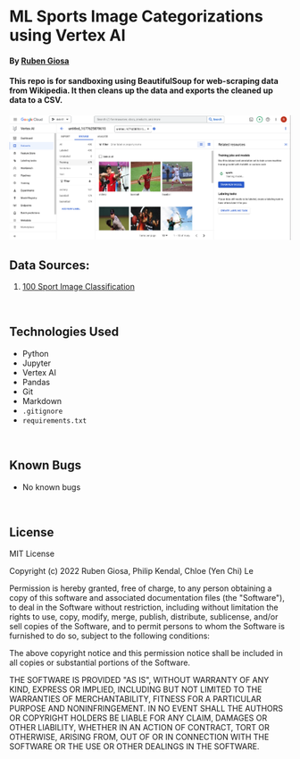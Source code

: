 # ML Sports Image Categorizations using Vertex AI

#### By [Ruben Giosa](https://www.linkedin.com/in/rubengiosa/)

#### This repo is for sandboxing using BeautifulSoup for web-scraping data from Wikipedia. It then cleans up the data and exports the cleaned up data to a CSV.

<img src="imgs/vertex_ai_import.png" alt="sample of work" width="750"/>

## Data Sources:
1. [100 Sport Image Classification](https://www.kaggle.com/datasets/gpiosenka/sports-classification?select=sports.csv)

<br>

## Technologies Used

* Python
* Jupyter
* Vertex AI
* Pandas
* Git
* Markdown
* `.gitignore`
* `requirements.txt`
  
</br>

## Known Bugs

* No known bugs

<br>

## License

MIT License

Copyright (c) 2022 Ruben Giosa, Philip Kendal, Chloe (Yen Chi) Le

Permission is hereby granted, free of charge, to any person obtaining a copy of this software and associated documentation files (the "Software"), to deal in the Software without restriction, including without limitation the rights to use, copy, modify, merge, publish, distribute, sublicense, and/or sell copies of the Software, and to permit persons to whom the Software is furnished to do so, subject to the following conditions:

The above copyright notice and this permission notice shall be included in all copies or substantial portions of the Software.

THE SOFTWARE IS PROVIDED "AS IS", WITHOUT WARRANTY OF ANY KIND, EXPRESS OR IMPLIED, INCLUDING BUT NOT LIMITED TO THE WARRANTIES OF MERCHANTABILITY, FITNESS FOR A PARTICULAR PURPOSE AND NONINFRINGEMENT. IN NO EVENT SHALL THE AUTHORS OR COPYRIGHT HOLDERS BE LIABLE FOR ANY CLAIM, DAMAGES OR OTHER LIABILITY, WHETHER IN AN ACTION OF CONTRACT, TORT OR OTHERWISE, ARISING FROM, OUT OF OR IN CONNECTION WITH THE SOFTWARE OR THE USE OR OTHER DEALINGS IN THE SOFTWARE.

</br>